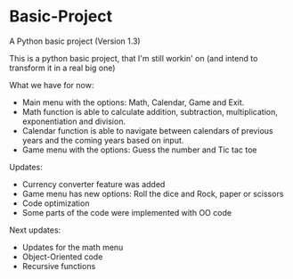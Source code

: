 # Basic-Project
A Python basic project (Version 1.3)

This is a python basic project, that I'm still workin' on (and intend to transform it in a real big one)

What we have for now:
- Main menu with the options: Math, Calendar, Game and Exit.
- Math function is able to calculate addition, subtraction, multiplication, exponentiation and division.
- Calendar function is able to navigate between calendars of previous years and the coming years based on input.
- Game menu with the options: Guess the number and Tic tac toe

Updates:
- Currency converter feature was added
- Game menu has new options:  Roll the dice and Rock, paper or scissors
- Code optimization
- Some parts of the code were implemented with OO code

Next updates:
- Updates for the math menu
- Object-Oriented code
- Recursive functions

